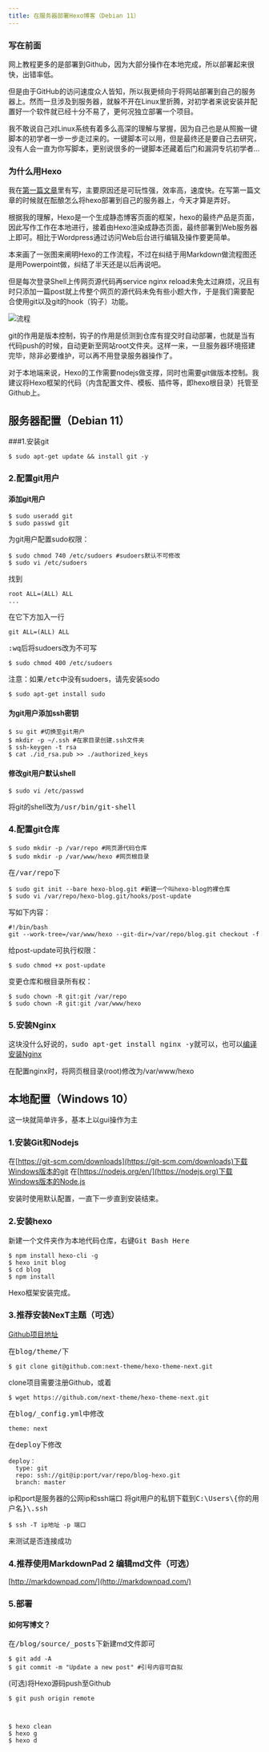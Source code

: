 ```yaml
---
title: 在服务器部署Hexo博客（Debian 11）
---
```

### 写在前面
网上教程更多的是部署到Github，因为大部分操作在本地完成，所以部署起来很快，出错率低。

但是由于GitHub的访问速度众人皆知，所以我更倾向于将网站部署到自己的服务器上。然而一旦涉及到服务器，就躲不开在Linux里折腾，对初学者来说安装并配置好一个软件就已经十分不易了，更何况独立部署一个项目。

我不敢说自己对Linux系统有着多么高深的理解与掌握，因为自己也是从照搬一键脚本的初学者一步一步走过来的。一键脚本可以用，但是最终还是要自己去研究，没有人会一直为你写脚本，更别说很多的一键脚本还藏着后门和漏洞专坑初学者...

### 为什么用Hexo
我在[第一篇文章](https://main.jaco.fun/2022/01/14/hi_jaco/)里有写，主要原因还是可玩性强，效率高，速度快。在写第一篇文章的时候就在酝酿怎么将hexo部署到自己的服务器上，今天才算是弄好。

根据我的理解，Hexo是一个生成静态博客页面的框架，hexo的最终产品是页面，因此写作工作在本地进行，接着由Hexo渲染成静态页面，最终部署到Web服务器上即可。相比于Wordpress通过访问Web后台进行编辑及操作要更简单。

本来画了一张图来阐明Hexo的工作流程，不过在纠结于用Markdown做流程图还是用Powerpoint做，纠结了半天还是以后再说吧。

但是每次登录Shell上传网页源代码再service nginx reload未免太过麻烦，况且有时只添加一篇post就上传整个网页的源代码未免有些小题大作，于是我们需要配合使用git以及git的hook（钩子）功能。

![流程]()

git的作用是版本控制，钩子的作用是侦测到仓库有提交时自动部署，也就是当有代码push的时候，自动更新至网站root文件夹。这样一来，一旦服务器环境搭建完毕，除非必要维护，可以再不用登录服务器操作了。

对于本地端来说，Hexo的工作需要nodejs做支撑，同时也需要git做版本控制。我建议将Hexo框架的代码（内含配置文件、模板、插件等，即hexo根目录）托管至Github上。

## 服务器配置（Debian 11）

###1.安装git

	$ sudo apt-get update && install git -y

### 2.配置git用户
#### 添加git用户

	$ sudo useradd git
	$ sudo passwd git

为git用户配置sudo权限：

	$ sudo chmod 740 /etc/sudoers #sudoers默认不可修改
	$ sudo vi /etc/sudoers

找到
	
	root ALL=(ALL) ALL
	...

在它下方加入一行

	git ALL=(ALL) ALL

<kbd>:wq</kbd>后将sudoers改为不可写

	$ sudo chmod 400 /etc/sudoers

注意：如果<kbd>/etc</kbd>中没有sudoers，请先安装sodo

	$ sudo apt-get install sudo

#### 为git用户添加ssh密钥

	$ su git #切换至git用户
	$ mkdir -p ~/.ssh #在家目录创建.ssh文件夹
	$ ssh-keygen -t rsa 
	$ cat ./id_rsa.pub >> ./authorized_keys 

#### 修改git用户默认shell

	$ sudo vi /etc/passwd

将git的shell改为<kbd>/usr/bin/git-shell</kbd>

### 4.配置git仓库

	$ sudo mkdir -p /var/repo #网页源代码仓库
	$ sudo mkdir -p /var/www/hexo #网页根目录
	
在<kbd>/var/repo</kbd>下

	$ sudo git init --bare hexo-blog.git #新建一个叫hexo-blog的裸仓库
	$ sudo vi /var/repo/hexo-blog.git/hooks/post-update

写如下内容：

	#!/bin/bash
	git --work-tree=/var/www/hexo --git-dir=/var/repo/blog.git checkout -f

给post-update可执行权限：

	$ sudo chmod +x post-update 

变更仓库和根目录所有权：

	$ sudo chown -R git:git /var/repo 
	$ sudo chown -R git:git /var/www/hexo


### 5.安装Nginx
这块没什么好说的，<kbd>sudo apt-get install nginx -y</kbd>就可以，也可以[编译安装Nginx](https://main.jaco.fun/2022/01/18/Nginx_install/)

在配置nginx时，将网页根目录(root)修改为/var/www/hexo

## 本地配置（Windows 10）
这一块就简单许多，基本上以gui操作为主

### 1.安装Git和Nodejs
在[https://git-scm.com/downloads](https://git-scm.com/downloads)下载Windows版本的git
在[https://nodejs.org/en/](https://nodejs.org)下载Windows版本的Node.js

安装时使用默认配置，一直下一步直到安装结束。
### 2.安装hexo

新建一个文件夹作为本地代码仓库，右键<kbd>Git Bash Here</kbd>

	$ npm install hexo-cli -g
	$ hexo init blog
	$ cd blog
	$ npm install

Hexo框架安装完成。
	
### 3.推荐安装NexT主题（可选）
[Github项目地址](https://github.com/next-theme/hexo-theme-next)



在<kbd>blog/theme/</kbd>下

	$ git clone git@github.com:next-theme/hexo-theme-next.git

clone项目需要注册Github，或着

	$ wget https://github.com/next-theme/hexo-theme-next.git

在<kbd>blog/_config.yml</kbd>中修改

	theme: next

在<kbd>deploy</kbd>下修改

	deploy：
	  type: git
	  repo: ssh://git@ip:port/var/repo/blog-hexo.git	
	  branch: master

ip和port是服务器的公网ip和ssh端口
将git用户的私钥下载到<kbd>C:\Users\\{你的用户名}\\.ssh</kbd>

	$ ssh -T ip地址 -p 端口

来测试是否连接成功 
	
### 4.推荐使用MarkdownPad 2 编辑md文件（可选）
[http://markdownpad.com/](http://markdownpad.com/)

### 5.部署
#### 如何写博文？
在<kbd>/blog/source/_posts</kbd>下新建md文件即可

	$ git add -A
	$ git commit -m "Update a new post" #引号内容可自拟

(可选)将Hexo源码push至Github

	$ git push origin remote 



	$ hexo clean
	$ hexo g
	$ hexo d
